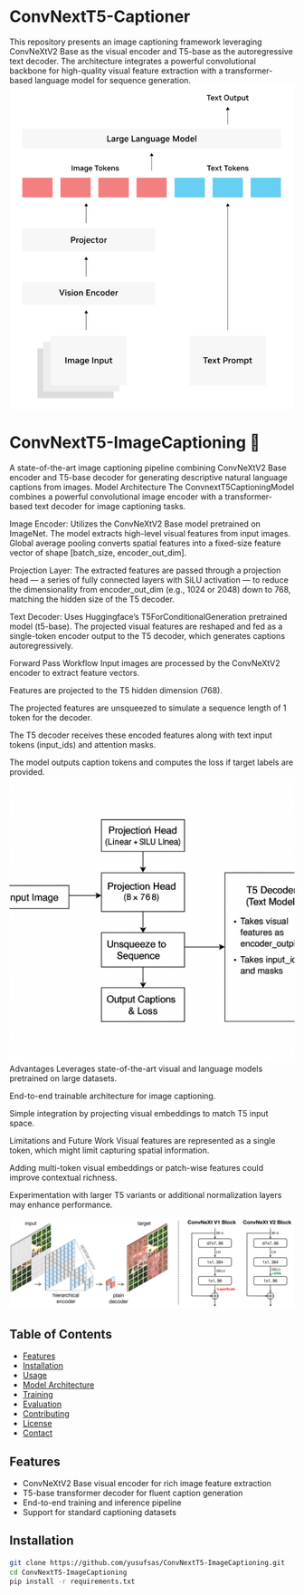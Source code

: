 # ConvNextT5-Captioner
This repository presents an image captioning framework leveraging ConvNeXtV2 Base as the visual encoder and T5-base as the autoregressive text decoder. The architecture integrates a powerful convolutional backbone for high-quality visual feature extraction with a transformer-based language model for sequence generation.
![Proje Görseli](diagram.png)

# ConvNextT5-ImageCaptioning 🚀

A state-of-the-art image captioning pipeline combining ConvNeXtV2 Base encoder and T5-base decoder for generating descriptive natural language captions from images.
Model Architecture
The ConvnextT5CaptioningModel combines a powerful convolutional image encoder with a transformer-based text decoder for image captioning tasks.

Image Encoder:
Utilizes the ConvNeXtV2 Base model pretrained on ImageNet. The model extracts high-level visual features from input images. Global average pooling converts spatial features into a fixed-size feature vector of shape [batch_size, encoder_out_dim].

Projection Layer:
The extracted features are passed through a projection head — a series of fully connected layers with SiLU activation — to reduce the dimensionality from encoder_out_dim (e.g., 1024 or 2048) down to 768, matching the hidden size of the T5 decoder.

Text Decoder:
Uses Huggingface’s T5ForConditionalGeneration pretrained model (t5-base). The projected visual features are reshaped and fed as a single-token encoder output to the T5 decoder, which generates captions autoregressively.

Forward Pass Workflow
Input images are processed by the ConvNeXtV2 encoder to extract feature vectors.

Features are projected to the T5 hidden dimension (768).

The projected features are unsqueezed to simulate a sequence length of 1 token for the decoder.

The T5 decoder receives these encoded features along with text input tokens (input_ids) and attention masks.

The model outputs caption tokens and computes the loss if target labels are provided.
![Proje Görseli](project_image.png)
Advantages
Leverages state-of-the-art visual and language models pretrained on large datasets.

End-to-end trainable architecture for image captioning.

Simple integration by projecting visual embeddings to match T5 input space.

Limitations and Future Work
Visual features are represented as a single token, which might limit capturing spatial information.

Adding multi-token visual embeddings or patch-wise features could improve contextual richness.

Experimentation with larger T5 variants or additional normalization layers may enhance performance.

![Proje Görseli](vision_image.png)

## Table of Contents
- [Features](#features)
- [Installation](#installation)
- [Usage](#usage)
- [Model Architecture](#model-architecture)
- [Training](#training)
- [Evaluation](#evaluation)
- [Contributing](#contributing)
- [License](#license)
- [Contact](#contact)

## Features
- ConvNeXtV2 Base visual encoder for rich image feature extraction  
- T5-base transformer decoder for fluent caption generation  
- End-to-end training and inference pipeline  
- Support for standard captioning datasets

## Installation
```bash
git clone https://github.com/yusufsas/ConvNextT5-ImageCaptioning.git
cd ConvNextT5-ImageCaptioning
pip install -r requirements.txt
